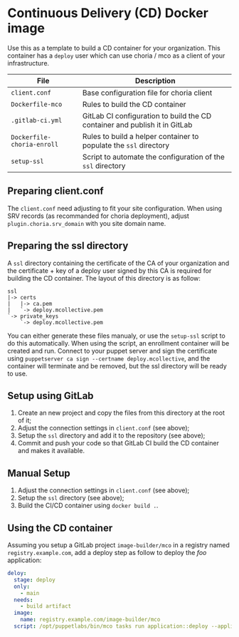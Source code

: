 # Continuous Delivery (CD) Docker image

Use this as a template to build a CD container for your organization.  This container has a `deploy` user which can use choria / mco as a client of your infrastructure.

| File                       | Description                                                                |
| -------------------------- | -------------------------------------------------------------------------- |
| `client.conf`              | Base configuration file for choria client                                  |
| `Dockerfile-mco`           | Rules to build the CD container                                            |
| `.gitlab-ci.yml`           | GitLab CI configuration to build the CD container and publish it in GitLab |
| `Dockerfile-choria-enroll` | Rules to build a helper container to populate the `ssl` directory          |
| `setup-ssl`                | Script to automate the configuration of the `ssl` directory                |

## Preparing client.conf

The `client.conf` need adjusting to fit your site configuration.  When using SRV records (as recommanded for choria deployment), adjust `plugin.choria.srv_domain` with you site domain name.

## Preparing the ssl directory

A `ssl` directory containing the certificate of the CA of your organization and the certificate + key of a deploy user signed by this CA is required for building the CD container.  The layout of this directory is as follow:

```
ssl
|-> certs
|   |-> ca.pem
|   `-> deploy.mcollective.pem
`-> private_keys
    `-> deploy.mcollective.pem
```

You can either generate these files manualy, or use the `setup-ssl` script to do this automatically.  When using the script, an enrollment container will be created and run.  Connect to your puppet server and sign the certificate using `puppetserver ca sign --certname deploy.mcollective`, and the container will terminate and be removed, but the ssl directory will be ready to use.

## Setup using GitLab

1. Create an new project and copy the files from this directory at the root of it;
2. Adjust the connection settings in `client.conf` (see above);
3. Setup the `ssl` directory and add it to the repository (see above);
4. Commit and push your code so that GitLab CI build the CD container and makes it available.

## Manual Setup

1. Adjust the connection settings in `client.conf` (see above);
2. Setup the `ssl` directory (see above);
3. Build the CI/CD container using `docker build .`.

## Using the CD container

Assuming you setup a GitLab project `image-builder/mco` in a registry named `registry.example.com`, add a deploy step as follow to deploy the *foo* application:

```yaml
deloy:
  stage: deploy
  only:
    - main
  needs:
    - build artifact
  image:
    name: registry.example.com/image-builder/mco
  script: /opt/puppetlabs/bin/mco tasks run application::deploy --application=foo --environment=production --url="${URL}" --deployment_name="${CI_COMMIT_SHA}" -C profile::foo
```
